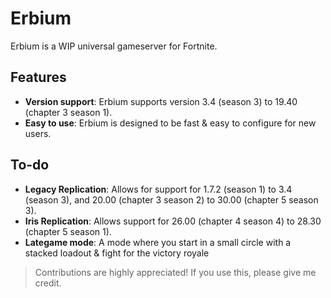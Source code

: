 # Erbium

Erbium is a WIP universal gameserver for Fortnite.

## Features
- **Version support**: Erbium supports version 3.4 (season 3) to 19.40 (chapter 3 season 1).
- **Easy to use**: Erbium is designed to be fast & easy to configure for new users.

## To-do
- **Legacy Replication**: Allows for support for 1.7.2 (season 1) to 3.4 (season 3), and 20.00 (chapter 3 season 2) to 30.00 (chapter 5 season 3).
- **Iris Replication**: Allows support for 26.00 (chapter 4 season 4) to 28.30 (chapter 5 season 1).
- **Lategame mode**: A mode where you start in a small circle with a stacked loadout & fight for the victory royale

> Contributions are highly appreciated!
> If you use this, please give me credit.
